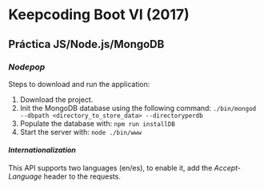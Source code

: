# Keepcoding Boot VI (2017)

## Práctica JS/Node.js/MongoDB

###  _Nodepop_

Steps to download and run the application:

1. Download the project.
2. Init the MongoDB database using the following command:
    `./bin/mongod --dbpath <directory_to_store_data> --directoryperdb`
3. Populate the database with:
    `npm run installDB`
4. Start the server with:
    `node ./bin/www`

#### _Internationalization_
This API supports two languages (en/es), to enable it, add the _Accept-Language_ header to the requests.

